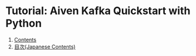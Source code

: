 # Tutorial: Aiven Kafka Quickstart with Python

1. [Contents](contents_en.md)
1. [目次(Japanese Contents)](contents_ja.md)
